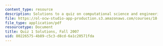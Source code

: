 ```yaml
---
content_type: resource
description: Solutions to a quiz on computational science and engineering.
file: https://ol-ocw-studio-app-production.s3.amazonaws.com/courses/18-085-computational-science-and-engineering-i-fall-2008/802265754b89c5c3d8cd6a1c20571fda_quiz1_sols_18085.pdf
file_type: application/pdf
resourcetype: Document
title: Quiz 1 Solutions, Fall 2007
uid: 80226575-4b89-c5c3-d8cd-6a1c20571fda
---
```

